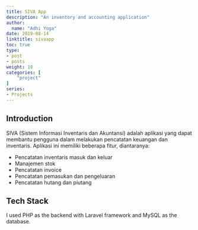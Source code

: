 ```yaml
---
title: SIVA App
description: "An inventory and accounting application"
author:
  name: "Adhi Yoga"
date: 2019-08-14
linktitle: sivaapp
toc: true
type:
- post
- posts
weight: 10
categories: [
    "project"
]
series:
- Projects
---
```



## Introduction
SIVA (Sistem Informasi Inventaris dan Akuntansi) adalah aplikasi yang dapat membantu pengguna dalam melakukan pencatatan keuangan dan inventaris. Aplikasi ini memiliki beberapa fitur, diantaranya:
- Pencatatan inventaris masuk dan keluar
- Manajemen stok
- Pencatatan invoice
- Pencatatan pemasukan dan pengeluaran
- Pencatatan hutang dan piutang


## Tech Stack
I used PHP as the backend with Laravel framework and MySQL as the database.